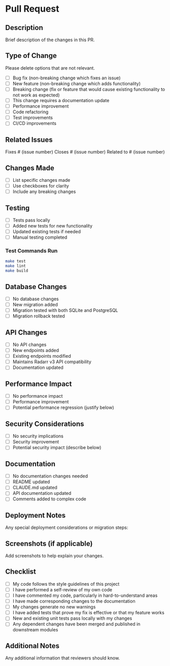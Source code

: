 # Pull Request

## Description
Brief description of the changes in this PR.

## Type of Change
Please delete options that are not relevant.

- [ ] Bug fix (non-breaking change which fixes an issue)
- [ ] New feature (non-breaking change which adds functionality)
- [ ] Breaking change (fix or feature that would cause existing functionality to not work as expected)
- [ ] This change requires a documentation update
- [ ] Performance improvement
- [ ] Code refactoring
- [ ] Test improvements
- [ ] CI/CD improvements

## Related Issues
Fixes # (issue number)
Closes # (issue number)
Related to # (issue number)

## Changes Made
- [ ] List specific changes made
- [ ] Use checkboxes for clarity
- [ ] Include any breaking changes

## Testing
- [ ] Tests pass locally
- [ ] Added new tests for new functionality
- [ ] Updated existing tests if needed
- [ ] Manual testing completed

### Test Commands Run
```bash
make test
make lint
make build
```

## Database Changes
- [ ] No database changes
- [ ] New migration added
- [ ] Migration tested with both SQLite and PostgreSQL
- [ ] Migration rollback tested

## API Changes
- [ ] No API changes
- [ ] New endpoints added
- [ ] Existing endpoints modified
- [ ] Maintains Radarr v3 API compatibility
- [ ] Documentation updated

## Performance Impact
- [ ] No performance impact
- [ ] Performance improvement
- [ ] Potential performance regression (justify below)

## Security Considerations
- [ ] No security implications
- [ ] Security improvement
- [ ] Potential security impact (describe below)

## Documentation
- [ ] No documentation changes needed
- [ ] README updated
- [ ] CLAUDE.md updated
- [ ] API documentation updated
- [ ] Comments added to complex code

## Deployment Notes
Any special deployment considerations or migration steps:

## Screenshots (if applicable)
Add screenshots to help explain your changes.

## Checklist
- [ ] My code follows the style guidelines of this project
- [ ] I have performed a self-review of my own code
- [ ] I have commented my code, particularly in hard-to-understand areas
- [ ] I have made corresponding changes to the documentation
- [ ] My changes generate no new warnings
- [ ] I have added tests that prove my fix is effective or that my feature works
- [ ] New and existing unit tests pass locally with my changes
- [ ] Any dependent changes have been merged and published in downstream modules

## Additional Notes
Any additional information that reviewers should know.